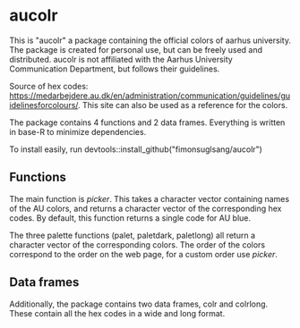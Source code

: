 # aucolr

This is "aucolr" a package containing the official colors of aarhus university.
The package is created for personal use, but can be freely used and distributed.
aucolr is not affiliated with the Aarhus University Communication Department, but follows their guidelines.


Source of hex codes: https://medarbejdere.au.dk/en/administration/communication/guidelines/guidelinesforcolours/.
This site can also be used as a reference for the colors.

The package contains 4 functions and 2 data frames. Everything is written in base-R to minimize dependencies.

To install easily, run devtools::install_github("fimonsuglsang/aucolr")


## Functions

The main function is *picker*. 
This takes a character vector containing names of the AU colors, and returns a character vector of the corresponding  hex codes.
By default, this function returns a single code for AU blue.


The three palette functions (palet, paletdark, paletlong) all return a character vector of the corresponding colors. 
The order of the colors correspond to the order on the web page, for a custom order use *picker*.

## Data frames

Additionally, the package contains two data frames, colr and colrlong. These contain all the hex codes in a wide and long format.
